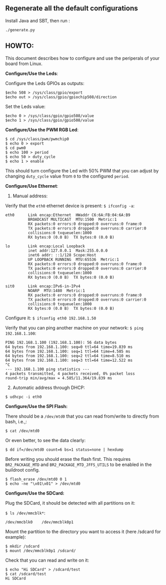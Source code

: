 ## Regenerate all the default configurations

Install Java and SBT, then run : 

```sh
./generate.py
```


## HOWTO:
This document describes how to configure and use the periperals of your board from Linux.

**Configure/Use the Leds**:

Configure the Leds GPIOs as outputs:
````
$echo 508 > /sys/class/gpio/export
$echo out > /sys/class/gpio/gpiochip508/direction
````
Set the Leds value:
````
$echo 0 > /sys/class/gpio/gpio508/value
$echo 1 > /sys/class/gpio/gpio508/value
````

**Configure/Use the PWM RGB Led**:

````
$ cd /sys/class/pwm/pwmchip0
$ echo 0 > export
$ cd pwm0
$ echo 100 > period
$ echo 50 > duty_cycle
$ echo 1 > enable
````

This should turn configure the Led with 50% PWM that you can adjust by changing `duty_cycle` value from `0` to the configured `period`.

**Configure/Use Ethernet**:

1. Manual address:

Verify that the `eth0` ethernet device is present:
`$ ifconfig -a`:
````
eth0      Link encap:Ethernet  HWaddr C6:6A:FB:04:6A:B9
          BROADCAST MULTICAST  MTU:1500  Metric:1
          RX packets:0 errors:0 dropped:0 overruns:0 frame:0
          TX packets:0 errors:0 dropped:0 overruns:0 carrier:0
          collisions:0 txqueuelen:1000
          RX bytes:0 (0.0 B)  TX bytes:0 (0.0 B)

lo        Link encap:Local Loopback
          inet addr:127.0.0.1  Mask:255.0.0.0
          inet6 addr: ::1/128 Scope:Host
          UP LOOPBACK RUNNING  MTU:65536  Metric:1
          RX packets:0 errors:0 dropped:0 overruns:0 frame:0
          TX packets:0 errors:0 dropped:0 overruns:0 carrier:0
          collisions:0 txqueuelen:1000
          RX bytes:0 (0.0 B)  TX bytes:0 (0.0 B)

sit0      Link encap:IPv6-in-IPv4
          NOARP  MTU:1480  Metric:1
          RX packets:0 errors:0 dropped:0 overruns:0 frame:0
          TX packets:0 errors:0 dropped:0 overruns:0 carrier:0
          collisions:0 txqueuelen:1000
          RX bytes:0 (0.0 B)  TX bytes:0 (0.0 B)
````
Configure it:
`$ ifconfig eth0 192.168.1.50`

Verify that you can ping another machine on your network:
`$ ping 192.168.1.100`:
````
PING 192.168.1.100 (192.168.1.100): 56 data bytes
64 bytes from 192.168.1.100: seq=0 ttl=64 time=19.839 ms
64 bytes from 192.168.1.100: seq=1 ttl=64 time=4.585 ms
64 bytes from 192.168.1.100: seq=2 ttl=64 time=8.510 ms
64 bytes from 192.168.1.100: seq=3 ttl=64 time=12.522 ms
^C
--- 192.168.1.100 ping statistics ---
4 packets transmitted, 4 packets received, 0% packet loss
round-trip min/avg/max = 4.585/11.364/19.839 ms
````

2. Automatic address through DHCP:

`$ udhcpc -i eth0`

**Configure/Use the SPI Flash:**

There should be a `/dev/mtd0` that you can read from/write to directly from bash, i.e.,:
```
$ cat /dev/mtd0
```
Or even better, to see the data clearly:

```
$ dd if=/dev/mtd0 count=6 bs=1 status=none | hexdump
```

Before writing you should erase the flash first. This requires `BR2_PACKAGE_MTD` and `BR2_PACKAGE_MTD_JFFS_UTILS` to be enabled in the buildroot config.

```
$ flash_erase /dev/mtd0 0 1
$ echo -ne "\x01\x01" > /dev/mtd0
```

**Configure/Use the SDCard:**

Plug the SDCard, it should be detected with all partitions on it:

`$ ls /dev/mmcblk*`:
````
/dev/mmcblk0    /dev/mmcblk0p1
````

Mount the partition to the directory you want to access it (here /sdcard for example):
```
$ mkdir /sdcard
$ mount /dev/mmcblk0p1 /sdcard/
```

Check that you can read and write on it:
```
$ echo "Hi SDCard" > /sdcard/test
$ cat /sdcard/test
Hi SDCard
```
